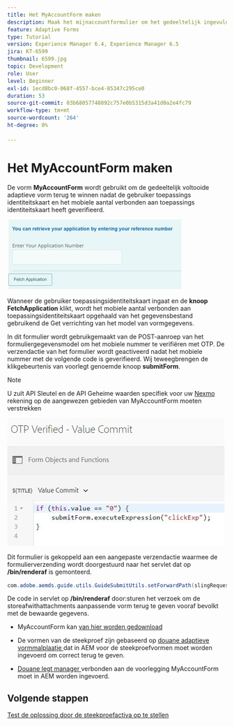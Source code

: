 ```yaml
---
title: Het MyAccountForm maken
description: Maak het mijnaccountformulier om het gedeeltelijk ingevulde formulier op te halen na geslaagde verificatie van de toepassings-id en het telefoonnummer.
feature: Adaptive Forms
type: Tutorial
version: Experience Manager 6.4, Experience Manager 6.5
jira: KT-6599
thumbnail: 6599.jpg
topic: Development
role: User
level: Beginner
exl-id: 1ecd8bc0-068f-4557-bce4-85347c295ce0
duration: 53
source-git-commit: 03b68057748892c757e0b5315d3a41d0a2e4fc79
workflow-type: tm+mt
source-wordcount: '264'
ht-degree: 0%

---
```


# Het MyAccountForm maken

De vorm **MyAccountForm** wordt gebruikt om de gedeeltelijk voltooide adaptieve vorm terug te winnen nadat de gebruiker toepassings identiteitskaart en het mobiele aantal verbonden aan toepassings identiteitskaart heeft geverifieerd.

![ mijn rekeningsvorm ](assets/6599.JPG)

Wanneer de gebruiker toepassingsidentiteitskaart ingaat en de **knoop FetchApplication** klikt, wordt het mobiele aantal verbonden aan toepassingsidentiteitskaart opgehaald van het gegevensbestand gebruikend de Get verrichting van het model van vormgegevens.

In dit formulier wordt gebruikgemaakt van de POST-aanroep van het formuliergegevensmodel om het mobiele nummer te verifiëren met OTP. De verzendactie van het formulier wordt geactiveerd nadat het mobiele nummer met de volgende code is geverifieerd. Wij teweegbrengen de klikgebeurtenis van voorlegt genoemde knoop **submitForm**.

>[!NOTE]
> U zult API Sleutel en de API Geheime waarden specifiek voor uw [ Nexmo ](https://dashboard.nexmo.com/) rekening op de aangewezen gebieden van MyAccountForm moeten verstrekken

![ trigger-submit ](assets/trigger-submit.JPG)



Dit formulier is gekoppeld aan een aangepaste verzendactie waarmee de formulierverzending wordt doorgestuurd naar het servlet dat op **/bin/renderaf** is gemonteerd.

```java
com.adobe.aemds.guide.utils.GuideSubmitUtils.setForwardPath(slingRequest,"/bin/renderaf",null,null);
```

De code in servlet op **/bin/renderaf** door:sturen het verzoek om de storeafwithattachments aanpassende vorm terug te geven vooraf bevolkt met de bewaarde gegevens.


* MyAccountForm kan [ van hier worden gedownload ](assets/my-account-form.zip)

* De vormen van de steekproef zijn gebaseerd op [ douane adaptieve vormmalplaatje ](assets/custom-template-with-page-component.zip) dat in AEM voor de steekproefvormen moet worden ingevoerd om correct terug te geven.

* [ Douane legt manager ](assets/custom-submit-my-account-form.zip) verbonden aan de voorlegging MyAccountForm moet in AEM worden ingevoerd.

## Volgende stappen

[Test de oplossing door de steekproefactiva op te stellen](./deploy-this-sample.md)
